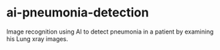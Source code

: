 # ai-pneumonia-detection
Image recognition using AI to detect pneumonia in a patient by examining his Lung xray images.

